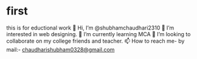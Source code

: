 # first
this is for eductional work
👋 Hi, I’m @shubhamchaudhari2310
👀 I’m interested in web designing.
🌱 I’m currently learning MCA
💞️ I’m looking to collaborate on my college friends and teacher.
📫 How to reach me- by mail:- chaudharishubham0328@gmail.com
